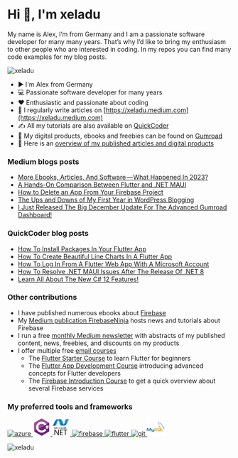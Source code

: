 # Hi 👋, I'm xeladu

My name is Alex, I’m from Germany and I am a passionate software developer for many many years. That’s why I’d like to bring my enthusiasm to other people who are interested in coding. In my repos you can find many code examples for my blog posts.

<p align="left"> <img src="https://komarev.com/ghpvc/?username=xeladu&label=Profile%20views&color=44ff00&style=plastic" alt="xeladu" /> </p>

- ▶  I'm Alex from Germany
- 💻 Passionate software developer for many years
- ❤  Enthusiastic and passionate about coding
- 📝 I regularly write articles on [https://xeladu.medium.com](https://xeladu.medium.com)
- ✍ All my tutorials are also available on [QuickCoder](https://quickcoder.org)
- 🏬 My digital products, ebooks and freebies can be found on [Gumroad](https://xeladu.gumroad.com)
- 📙 Here is an [overview of my published articles and digital products](https://xeladu.medium.com/%E2%84%B9-xeladus-info-point-find-quickly-what-you-need-bbe620e97d8c)

### Medium blogs posts
<!-- BLOG-POST-LIST:START -->
- [More Ebooks, Articles, And Software — What Happened In 2023?](https://medium.com/new-writers-welcome/more-ebooks-articles-and-software-what-happened-in-2023-0add672862d9?source=rss-ae1e6291afc3------2)
- [A Hands-On Comparison Between Flutter and .NET MAUI](https://medium.com/the-shortform/a-hands-on-comparison-between-flutter-and-net-maui-f82547e43cbf?source=rss-ae1e6291afc3------2)
- [How to Delete an App From Your Firebase Project](https://medium.com/firebase-ninja/how-to-delete-an-app-from-your-firebase-project-151701224da4?source=rss-ae1e6291afc3------2)
- [The Ups and Downs of My First Year in WordPress Blogging](https://xeladu.medium.com/the-ups-and-downs-of-my-first-year-in-wordpress-blogging-a36a7df604e8?source=rss-ae1e6291afc3------2)
- [I Just Released The Big December Update For The Advanced Gumroad Dashboard!](https://xeladu.medium.com/i-just-released-the-big-december-update-for-the-advanced-gumroad-dashboard-b92a1f79d9b1?source=rss-ae1e6291afc3------2)
<!-- BLOG-POST-LIST:END -->

### QuickCoder blog posts
<!-- QC-BLOG-POST-LIST:START -->
- [How To Install Packages In Your Flutter App](https://www.quickcoder.org/how-to-install-packages-in-your-flutter-app/?utm_source=rss&utm_medium=rss&utm_campaign=how-to-install-packages-in-your-flutter-app)
- [How To Create Beautiful Line Charts In A Flutter App](https://www.quickcoder.org/how-to-create-beautiful-line-charts-in-a-flutter-app/?utm_source=rss&utm_medium=rss&utm_campaign=how-to-create-beautiful-line-charts-in-a-flutter-app)
- [How To Log In From A Flutter Web App With A Microsoft Account](https://www.quickcoder.org/how-to-log-in-from-a-flutter-web-app-with-a-microsoft-account/?utm_source=rss&utm_medium=rss&utm_campaign=how-to-log-in-from-a-flutter-web-app-with-a-microsoft-account)
- [How To Resolve .NET MAUI Issues After The Release Of .NET 8](https://www.quickcoder.org/how-to-resolve-net-maui-issues-after-the-release-of-net8/?utm_source=rss&utm_medium=rss&utm_campaign=how-to-resolve-net-maui-issues-after-the-release-of-net8)
- [Learn All About The New C# 12 Features!](https://www.quickcoder.org/learn-all-about-the-new-c-12-features/?utm_source=rss&utm_medium=rss&utm_campaign=learn-all-about-the-new-c-12-features)
<!-- QC-BLOG-POST-LIST:END -->

### Other contributions

- I have published numerous ebooks about [Firebase](https://xeladu.gumroad.com/?tags=firebase)
- My [Medium publication FirebaseNinja](https://medium.com/firebase-ninja) hosts news and tutorials about Firebase
- I run a free [monthly Medium newsletter](https://newsletter.quickcoder.org) with abstracts of my published content, news, freebies, and discounts on my products
- I offer multiple free [email courses](https://courses.quickcoder.org)
  - The [Flutter Starter Course](https://courses.quickcoder.org#flutterstarter) to learn Flutter for beginners
  - The [Flutter App Development Course](https://courses.quickcoder.org#flutterappdev) introducing advanced concepts for Flutter developers
  - The [Firebase Introduction Course](https://courses.quickcoder.org#firebaseintroduction) to get a quick overview about several Firebase services

### My preferred tools and frameworks
 <p>
  <a href="https://azure.microsoft.com/en-in/" target="_blank" rel="noreferrer"> <img src="https://www.vectorlogo.zone/logos/microsoft_azure/microsoft_azure-icon.svg" alt="azure" width="40" height="40"/> </a> 
  <a href="https://www.w3schools.com/cs/" target="_blank" rel="noreferrer"> <img src="https://raw.githubusercontent.com/devicons/devicon/master/icons/csharp/csharp-original.svg" alt="csharp" width="40" height="40"/> </a> 
  <a href="https://dotnet.microsoft.com/" target="_blank" rel="noreferrer"> <img src="https://raw.githubusercontent.com/devicons/devicon/master/icons/dot-net/dot-net-original-wordmark.svg" alt="dotnet" width="40" height="40"/> </a> 
  <a href="https://firebase.google.com/" target="_blank" rel="noreferrer"> <img src="https://www.vectorlogo.zone/logos/firebase/firebase-icon.svg" alt="firebase" width="40" height="40"/> </a> 
  <a href="https://flutter.dev" target="_blank" rel="noreferrer"> <img src="https://www.vectorlogo.zone/logos/flutterio/flutterio-icon.svg" alt="flutter" width="40" height="40"/> </a> 
  <a href="https://git-scm.com/" target="_blank" rel="noreferrer"> <img src="https://www.vectorlogo.zone/logos/git-scm/git-scm-icon.svg" alt="git" width="40" height="40"/> </a> 
  <a href="https://www.mysql.com/" target="_blank" rel="noreferrer"> <img src="https://raw.githubusercontent.com/devicons/devicon/master/icons/mysql/mysql-original-wordmark.svg" alt="mysql" width="40" height="40"/> </a> 
  </p>
  
  <p><img src="https://github-readme-stats.vercel.app/api/top-langs?username=xeladu&show_icons=true&theme=synthwave&locale=en&layout=compact" alt="xeladu" /></p>
